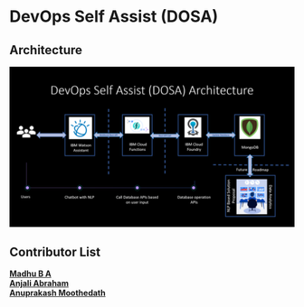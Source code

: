 # DevOps Self Assist (DOSA)

## Architecture
<img src="./DOSA_Architecture.png" alt="DOSA Architecture"/>


## Contributor List
<b>[Madhu B A](madhu.b.a@in.ibm.com)</b><br/> 
<b>[Anjali Abraham](anjaabr1@in.ibm.com)</b><br/> 
<b>[Anuprakash Moothedath](anuprakash.moothedath@ibm.com)</b> 
  
